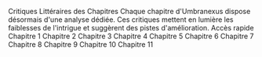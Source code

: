 Critiques Littéraires des Chapitres Chaque chapitre d'Umbranexus dispose désormais d'une analyse dédiée. Ces critiques mettent en lumière les faiblesses de l'intrigue et suggèrent des pistes d'amélioration. Accès rapide Chapitre 1 Chapitre 2 Chapitre 3 Chapitre 4 Chapitre 5 Chapitre 6 Chapitre 7 Chapitre 8 Chapitre 9 Chapitre 10 Chapitre 11
